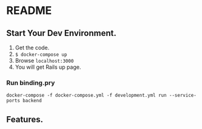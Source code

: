 # README

## Start Your Dev Environment.

1. Get the code.
2. `$ docker-compose up`
3. Browse `localhost:3000`
4. You will get Rails up page.

### Run binding.pry
`docker-compose -f docker-compose.yml -f development.yml run --service-ports backend`
## Features.
